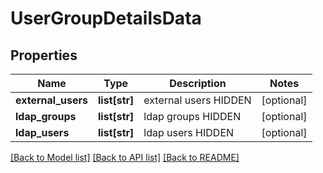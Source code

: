 # UserGroupDetailsData

## Properties
Name | Type | Description | Notes
------------ | ------------- | ------------- | -------------
**external_users** | **list[str]** | external users HIDDEN | [optional] 
**ldap_groups** | **list[str]** | ldap groups HIDDEN | [optional] 
**ldap_users** | **list[str]** | ldap users HIDDEN | [optional] 

[[Back to Model list]](../README.md#documentation-for-models) [[Back to API list]](../README.md#documentation-for-api-endpoints) [[Back to README]](../README.md)

